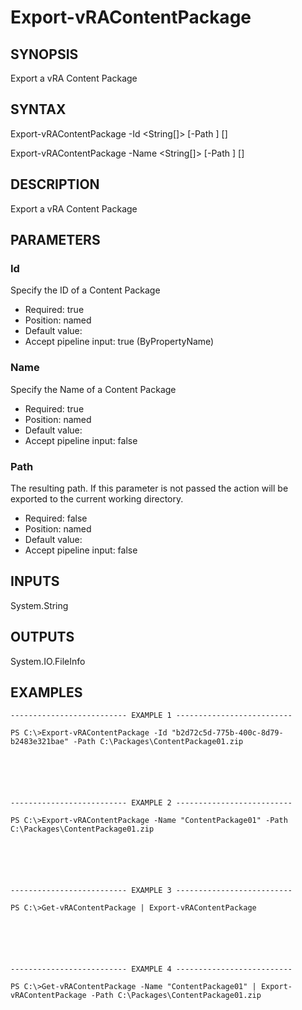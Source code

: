 # Export-vRAContentPackage

## SYNOPSIS
    
Export a vRA Content Package

## SYNTAX
 Export-vRAContentPackage -Id <String[]> [-Path <String>] [<CommonParameters>]  Export-vRAContentPackage -Name <String[]> [-Path <String>] [<CommonParameters>]     

## DESCRIPTION

Export a vRA Content Package

## PARAMETERS


### Id

Specify the ID of a Content Package

* Required: true
* Position: named
* Default value: 
* Accept pipeline input: true (ByPropertyName)

### Name

Specify the Name of a Content Package

* Required: true
* Position: named
* Default value: 
* Accept pipeline input: false

### Path

The resulting path. If this parameter is not passed the action will be exported to
the current working directory.

* Required: false
* Position: named
* Default value: 
* Accept pipeline input: false

## INPUTS

System.String

## OUTPUTS

System.IO.FileInfo

## EXAMPLES
```
-------------------------- EXAMPLE 1 --------------------------

PS C:\>Export-vRAContentPackage -Id "b2d72c5d-775b-400c-8d79-b2483e321bae" -Path C:\Packages\ContentPackage01.zip






-------------------------- EXAMPLE 2 --------------------------

PS C:\>Export-vRAContentPackage -Name "ContentPackage01" -Path C:\Packages\ContentPackage01.zip






-------------------------- EXAMPLE 3 --------------------------

PS C:\>Get-vRAContentPackage | Export-vRAContentPackage






-------------------------- EXAMPLE 4 --------------------------

PS C:\>Get-vRAContentPackage -Name "ContentPackage01" | Export-vRAContentPackage -Path C:\Packages\ContentPackage01.zip
```


